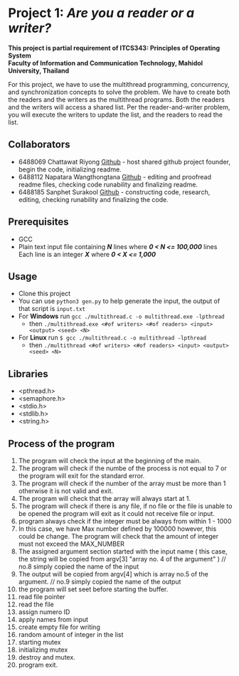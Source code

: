 # Project 1: _Are you a reader or a writer?_
__This project is partial requirement of ITCS343: Principles of Operating System__  
__Faculty of Information and Communication Technology, Mahidol University, Thailand__  

For this project, we have to use the multithread programming, concurrency, and synchronization concepts to solve the problem. We have to create both the readers and the writers as
the multithread programs. Both the readers and the writers will access a shared list. Per the reader-and-writer problem, you will execute the writers to update the list, and the readers to read the list.

## Collaborators
- 6488069 Chattawat Riyong [Github](https://github.com/derKirschbaum) - host shared github project founder, begin the code, initializing readme.
- 6488112 Napatara Wangthongtana [Github](https://github.com/PattyaWang) - editing and proofread readme files, checking code runability and finalizing readme.
- 6488185 Sanphet Surakool [Github](https://github.com/MonikaElisch) - constructing code, research, editing, checking runability and finalizing the code.

## Prerequisites
- GCC
- Plain text input file containing ***N*** lines where ***0 < N <= 100,000*** lines  
Each line is an integer ***X*** where ***0 < X <= 1,000***

## Usage
- Clone this project
- You can use `python3 gen.py` to help generate the input, the output of that script is `input.txt`
- For __Windows__ run `gcc ./multithread.c -o multithread.exe -lpthread`
  - then `./multithread.exe <#of writers> <#of readers> <input> <output> <seed> <N>`
- For __Linux__ run `$ gcc ./multithread.c -o multithread -lpthread`
  - then `./multithread <#of writers> <#of readers> <input> <output> <seed> <N>`
 
 ## Libraries
 - <pthread.h>  
 - <semaphore.h>  
 - <stdio.h>  
 - <stdlib.h>  
 - <string.h>  

## Process of the program
1. The program will check the input at the beginning of the main.
2. The program will check if the numbe of the process is not equal to 7 or the program will exit for the standard error.
3. The program will check if the number of the array must be more than 1 otherwise it is not valid and exit.
4. The program will check that the array will always start at 1.
5. The program will check if there is any file, if no file or the file is unable to be opened the program will exit as it could not receive file or input.
6. program always check if the integer must be always from within 1 - 1000
7. In this case, we have Max number defined by 100000 however, this could be change. The program will check that the amount of integer must not exceed the MAX_NUMBER
8. The assigned argument section started with the input name ( this case, the string will be copied from argv[3] "array no. 4 of the argument" )
// no.8 simply copied the name of the input
9. The output will be copied from argv[4] which is array no.5 of the argument.
// no.9 simply copied the name of the output
10. the program will set seet before starting the buffer.
11. read file pointer
12. read the file
13. assign numero ID
14. apply names from input
15. create empty file for writing
16. random amount of integer in the list
17. starting mutex
18. initializing mutex
19. destroy and mutex.
20. program exit.
